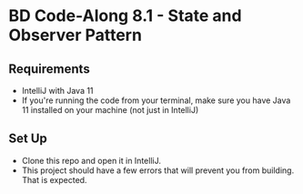 # BD Code-Along 8.1 - State and Observer Pattern

## Requirements

- IntelliJ with Java 11
- If you're running the code from your terminal, make sure you have Java 11 installed on your machine (not just in IntelliJ)

## Set Up

- Clone this repo and open it in IntelliJ. 
- This project should have a few errors that will prevent you from building. That is expected.


